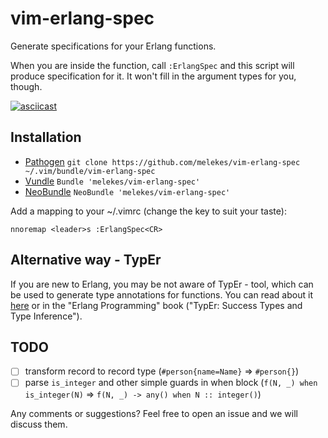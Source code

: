 # vim-erlang-spec

Generate specifications for your Erlang functions.

When you are inside the function, call `:ErlangSpec` and this script will
produce specification for it. It won't fill in the argument types for you,
though.

[![asciicast](https://asciinema.org/a/19604.png)](https://asciinema.org/a/19604?autoplay=1)

## Installation

- [Pathogen][1] `git clone https://github.com/melekes/vim-erlang-spec ~/.vim/bundle/vim-erlang-spec`
- [Vundle][2] `Bundle 'melekes/vim-erlang-spec'`
- [NeoBundle][3] `NeoBundle 'melekes/vim-erlang-spec'`

Add a mapping to your ~/.vimrc (change the key to suit your taste):

    nnoremap <leader>s :ErlangSpec<CR>

## Alternative way - TypEr

If you are new to Erlang, you may be not aware of TypEr - tool, which can be
used to generate type annotations for functions. You can read about it
[here](http://learnyousomeerlang.com/types-or-lack-thereof) or in the "Erlang
Programming" book ("TypEr: Success Types and Type Inference").

## TODO

- [ ] transform record to record type (`#person{name=Name}` => `#person{}`)
- [ ] parse `is_integer` and other simple guards in when block (`f(N, _) when is_integer(N)` => `f(N, _) -> any() when N :: integer()`)

Any comments or suggestions? Feel free to open an issue and we will discuss them.

[1]: https://github.com/tpope/vim-pathogen
[2]: https://github.com/gmarik/vundle
[3]: https://github.com/Shougo/neobundle.vim
